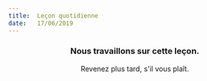 ```yaml
---
title:  Leçon quotidienne
date:   17/06/2019
---
```


### <center>Nous travaillons sur cette leçon.</center>
<center>Revenez plus tard, s'il vous plaît.</center>